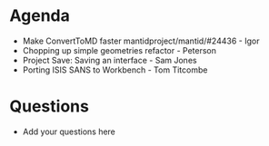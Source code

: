 
Agenda
======

* Make ConvertToMD faster mantidproject/mantid/#24436 - Igor
* Chopping up simple geometries refactor - Peterson
* Project Save: Saving an interface - Sam Jones
* Porting ISIS SANS to Workbench - Tom Titcombe

Questions
=========

* Add your questions here
